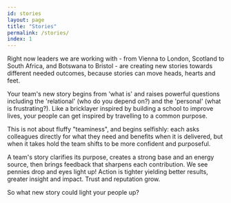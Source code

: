 ```yaml
---
id: stories
layout: page
title: "Stories"
permalink: /stories/
index: 1
---
```


Right now leaders we are working with - from Vienna to London, Scotland to South Africa, and Botswana to Bristol - are creating new stories towards different needed outcomes, because stories can move heads, hearts and feet. 

Your team's new story begins from 'what is' and raises powerful questions including the 'relational' (who do you depend on?) and the 'personal' (what is frustrating?). Like a bricklayer inspired by building a school to improve lives, your people can get inspired by travelling to a common purpose.

This is not about fluffy "teaminess", and begins selfishly: each asks colleagues directly for what they need and benefits when it is delivered, but when it takes hold the team shifts to be more confident and purposeful. 

A team's story clarifies its purpose, creates a strong base and an energy source, then brings feedback that sharpens each contribution. We see pennies drop and eyes light up! Action is tighter yielding better results, greater insight and impact. Trust and reputation grow.

So what new story could light your people up?
